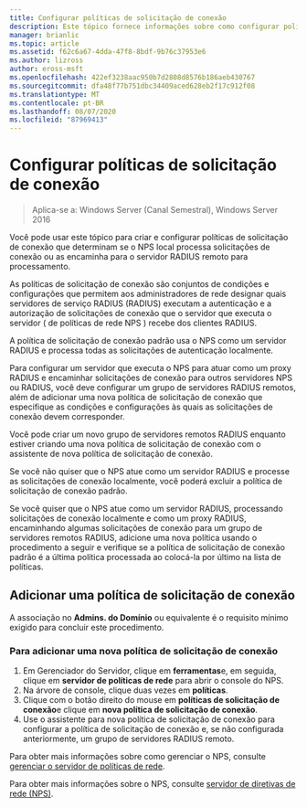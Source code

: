 ```yaml
---
title: Configurar políticas de solicitação de conexão
description: Este tópico fornece informações sobre como configurar políticas de solicitação de conexão no servidor de políticas de rede no Windows Server 2016.
manager: brianlic
ms.topic: article
ms.assetid: f62c6a67-4dda-47f8-8bdf-9b76c37953e6
ms.author: lizross
author: eross-msft
ms.openlocfilehash: 422ef3238aac950b7d2808d8576b186aeb430767
ms.sourcegitcommit: dfa48f77b751dbc34409aced628eb2f17c912f08
ms.translationtype: MT
ms.contentlocale: pt-BR
ms.lasthandoff: 08/07/2020
ms.locfileid: "87969413"
---
```

# <a name="configure-connection-request-policies"></a>Configurar políticas de solicitação de conexão

>Aplica-se a: Windows Server (Canal Semestral), Windows Server 2016

Você pode usar este tópico para criar e configurar políticas de solicitação de conexão que determinam se o NPS local processa solicitações de conexão ou as encaminha para o servidor RADIUS remoto para processamento.

As políticas de solicitação de conexão são conjuntos de condições e configurações que permitem aos administradores de rede designar quais servidores de serviço RADIUS (RADIUS) executam a autenticação e a autorização de solicitações de conexão que o servidor que executa o servidor \( de políticas de rede NPS \) recebe dos clientes RADIUS.

A política de solicitação de conexão padrão usa o NPS como um servidor RADIUS e processa todas as solicitações de autenticação localmente.

Para configurar um servidor que executa o NPS para atuar como um proxy RADIUS e encaminhar solicitações de conexão para outros servidores NPS ou RADIUS, você deve configurar um grupo de servidores RADIUS remotos, além de adicionar uma nova política de solicitação de conexão que especifique as condições e configurações às quais as solicitações de conexão devem corresponder.

Você pode criar um novo grupo de servidores remotos RADIUS enquanto estiver criando uma nova política de solicitação de conexão com o assistente de nova política de solicitação de conexão.

Se você não quiser que o NPS atue como um servidor RADIUS e processe as solicitações de conexão localmente, você poderá excluir a política de solicitação de conexão padrão.

Se você quiser que o NPS atue como um servidor RADIUS, processando solicitações de conexão localmente e como um proxy RADIUS, encaminhando algumas solicitações de conexão para um grupo de servidores remotos RADIUS, adicione uma nova política usando o procedimento a seguir e verifique se a política de solicitação de conexão padrão é a última política processada ao colocá-la por último na lista de políticas.

## <a name="add-a-connection-request-policy"></a>Adicionar uma política de solicitação de conexão

A associação no **Admins. do Domínio** ou equivalente é o requisito mínimo exigido para concluir este procedimento.

### <a name="to-add-a-new-connection-request-policy"></a>Para adicionar uma nova política de solicitação de conexão

1. Em Gerenciador do Servidor, clique em **ferramentas**e, em seguida, clique em **servidor de políticas de rede** para abrir o console do NPS.
2. Na árvore de console, clique duas vezes em **políticas**.
3. Clique com o botão direito do mouse em **políticas de solicitação de conexão**e clique em **nova política de solicitação de conexão**.
4. Use o assistente para nova política de solicitação de conexão para configurar a política de solicitação de conexão e, se não configurada anteriormente, um grupo de servidores RADIUS remoto.


Para obter mais informações sobre como gerenciar o NPS, consulte [gerenciar o servidor de políticas de rede](nps-manage-top.md).

Para obter mais informações sobre o NPS, consulte [servidor de diretivas de rede (NPS)](nps-top.md).

